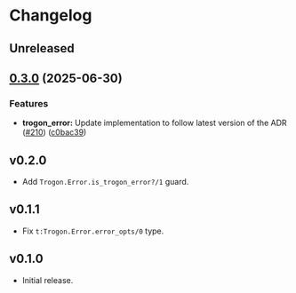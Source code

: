 # Changelog

## Unreleased

## [0.3.0](https://github.com/straw-hat-team/beam-monorepo/compare/trogon_error@v0.2.0...trogon_error@v0.3.0) (2025-06-30)


### Features

* **trogon_error:** Update implementation to follow latest version of the ADR ([#210](https://github.com/straw-hat-team/beam-monorepo/issues/210)) ([c0bac39](https://github.com/straw-hat-team/beam-monorepo/commit/c0bac3928c52c5543880101d2c3311b5cc15dce3))

## v0.2.0

- Add `Trogon.Error.is_trogon_error?/1` guard.

## v0.1.1

- Fix `t:Trogon.Error.error_opts/0` type.

## v0.1.0

- Initial release.
